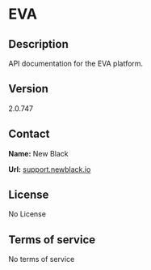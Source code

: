 # EVA

## Description

API documentation for the EVA platform.

## Version

2.0.747

## Contact

**Name:** New Black

**Url:** [support.newblack.io](https://support.newblack.io)

## License

No License

## Terms of service

No terms of service